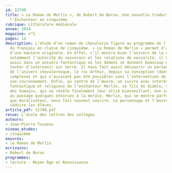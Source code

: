 ```yaml
---
id: 12749
title: « Le Roman de Merlin », de Robert de Boron. Une nouvelle traduction pour étudier
  l’Enchanteur en cinquième
rubrique: Littérature médiévale
annee: 2014
magazine: n°5
pages: 14
description: L’étude d’un roman de chevalerie figure au programme de l’enseignement
  du français en classe de cinquième. « Le Roman de Merlin » permet d’aborder le sujet
  d’une manière originale. En effet, s’il montre bien l’univers de la chevalerie,
  notamment l’autorité du souverain et les relations de vassalité, il nous entraîne
  aussi dans un univers fantastique où les démons se donnent beaucoup de mal pour
  tenter d’intervenir sur terre. Il nous fait aussi découvrir un personnage central
  de l’univers chevaleresque, le roi Arthur, depuis sa conception (dans des conditions
  complexes et qui n’auraient pas été possibles sans l’intervention de Merlin) jusqu’à
  son couronnement. Enfin, au centre de l’œuvre, on suivra avec intérêt le parcours
  fantastique et religieux de l’enchanteur Merlin, ce fils du diable, voué à la perdition
  des humains, qui se révèle finalement leur allié bienveillant, non sans s’autoriser
  au passage quelques entorses à la morale. Merlin, qui se montre parfois plus facétieux
  que moralisateur, nous fait souvent sourire. Le personnage et l’œuvre devraient
  séduire les élèves.
article_pdf: 12749.pdf
revue: L’école des lettres des collèges
auteurs:
- Jean-Pierre Tusseau
niveau_etudes:
- cinquième
oeuvres:
- le Roman de Merlin
ecrivains:
- Robert de Boron
programmes:
- lecture - Moyen Âge et Renaissance
---
```

